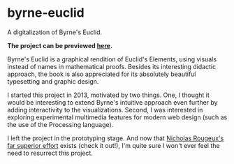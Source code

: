 # byrne-euclid
A digitalization of Byrne's Euclid.

**The project can be previewed [here](http://htmlpreview.github.io/?https://github.com/overbk/byrne-euclid/blob/master/book1/definitions/definitions.html).**

Byrne's Euclid is a graphical rendition of Euclid's Elements, using visuals instead of names in mathematical proofs. Besides its interesting didactic approach, the book is also appreciated for its absolutely beautiful typesetting and graphic design.

I started this project in 2013, motivated by two things. One, I thought it would be interesting to extend Byrne's intuitive approach even further by adding interactivity to the visualizations. Second, I was interested in exploring experimental multimedia features for modern web design (such as the use of the Processing language).

I left the project in the prototyping stage. And now that [Nicholas Rougeux's far superior effort](https://www.c82.net/euclid/) exists (check it out!), I'm quite sure I won't ever feel the need to resurrect this project.
